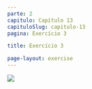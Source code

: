 ```yaml
---
parte: 2
capitulo: Capítulo 13
capituloSlug: capitulo-13
pagina: Exercício 3

title: Exercício 3

page-layout: exercise
---
```


<img src="{{site.baseurl}}/assets/graphics/content/2_6_1_3.png"/>